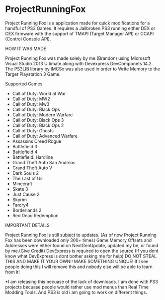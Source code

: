# ProjectRunningFox

Project Running Fox is a application made for quick modifications for a handful of PS3 Games. It requires a Jailbroken PS3 running either DEX or CEX firmware with the support of TMAPI (Target Manager API) or CCAPI (Control Console API). 


HOW IT WAS MADE

Project Running Fox was made solely by me (Brandon) using Microsoft Visual Studio 2013 Ultimate along with Devexpress DevComponets 14.2. The PS3LIB library by iMCSx was also used in order to Write Memory to the Target Playstation 3 Game.

Supported Games

- Call of Duty: World at War
- Call of Duty: MW2
- Call of Duty: Mw3
- Call of Duty: Black Ops
- Call of Duty: Modern Warfare
- Call of Duty: Black Ops 3
- Call of Duty: Black Ops 2
- Call of Duty: Ghosts
- Call of Duty: Advanced Warfare
- Assassins Creed Rogue
- Battlefield 3
- Battlefield 4
- Battlefield: Hardline
- Grand Theft Auto San Andreas
- Grand Theft Auto V
- Dark Souls 2
- The Last of Us
- Minecraft
- Skate 3
- Just Cause 2
- Skyrim
- Farcry4
- Borderlands 2
- Red Dead Redemption

IMPORTANT DETAILS

Project Running Fox is still subject to updates. (As of now Project Running Fox has been downloaded only 300+ times)
Game Memory Offsets and Addresses were either found on NextGenUpdate, updated my be, or found by me.(Give Credit)
DevExpress is required to open the source (If you dont know what DevExpress is dont bother asking me for help)
DO NOT STEAL THIS AND MAKE IT YOUR OWN!! MAKE SOMETHING UNIQUE! If I see people doing this I will remove this and nobody else
will be able to learn from it!

*I am releasing this becuase of the lack of downloads. I am done with PS3 projects becuase people would rather use mod menus 
than Real Time Modding Tools. And PS3 is old i am going to work on different things.



